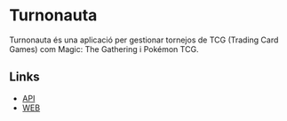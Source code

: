 # Turnonauta
Turnonauta és una aplicació per gestionar tornejos de TCG (Trading Card Games) com Magic: The Gathering i Pokémon TCG.


## Links

- [API]([https://example.com/documentation](https://github.com/Snr1s3/TurnoNauta_FastAPI.git))
- [WEB](https://github.com/yourusername/yourrepository)
